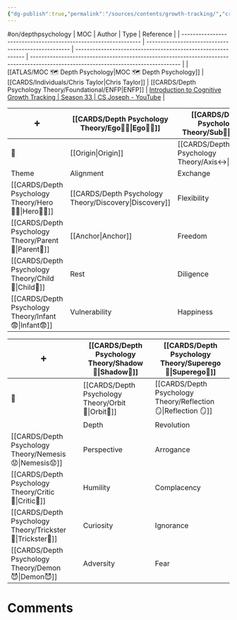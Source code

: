 ```yaml
---
{"dg-publish":true,"permalink":"/sources/contents/growth-tracking/","created":"2023-04-08T18:40:05.302+02:00","updated":"2023-04-27T22:14:21.950+02:00"}
---
```


#on/depthpsychology 
| MOC                                                             | Author                                              | Type                                                         | Reference                                                                                                                           |
| --------------------------------------------------------------- | --------------------------------------------------- | ------------------------------------------------------------ | ----------------------------------------------------------------------------------------------------------------------------------- |
| [[ATLAS/MOC 🗺️ Depth Psychology\|MOC 🗺️ Depth Psychology]] | [[CARDS/Individuals/Chris Taylor\|Chris Taylor]] | [[CARDS/Depth Psychology Theory/Foundational/ENFP\|ENFP]] | [Introduction to Cognitive Growth Tracking \| Season 33 \| CS Joseph - YouTube](https://www.youtube.com/watch?v=Ni_1xfd_Kt8&t=283s) |


|    ➕    | [[CARDS/Depth Psychology Theory/Ego🙋‍♂️\|Ego🙋‍♂️]]          | [[CARDS/Depth Psychology Theory/Sub🤸\|Sub🤸]]            |
| ---------------- | ------------- | -------------- |
|  🔗                | [[Origin\|Origin]]    | [[CARDS/Depth Psychology Theory/Axis↔️\|Axis↔️]]    |
| Theme            | Alignment     | Exchange     |
| [[CARDS/Depth Psychology Theory/Hero🦸‍♂️\|Hero🦸‍♂️]]   | [[CARDS/Depth Psychology Theory/Discovery\|Discovery]] | Flexibility    |
| [[CARDS/Depth Psychology Theory/Parent🤨\|Parent🤨]]    | [[Anchor\|Anchor]]    | Freedom        |
| [[CARDS/Depth Psychology Theory/Child👼\|Child👼]]     | Rest          | Diligence      |
| [[CARDS/Depth Psychology Theory/Infant😨\|Infant😨]]  | Vulnerability | Happiness      |

| ➕  | [[CARDS/Depth Psychology Theory/Shadow👤\|Shadow👤]]           | [[CARDS/Depth Psychology Theory/Superego👹\|Superego👹]]     |                
| ---------------- | ------------ | -------------- |
|     🔗             | [[CARDS/Depth Psychology Theory/Orbit💫\|Orbit💫]] | [[CARDS/Depth Psychology Theory/Reflection 🪞\|Reflection 🪞]] |
|                  | Depth        | Revolution     |
| [[CARDS/Depth Psychology Theory/Nemesis😟\|Nemesis😟]]   | Perspective  | Arrogance      |
| [[CARDS/Depth Psychology Theory/Critic🤔\|Critic🤔]]    | Humility     | Complacency    |
| [[CARDS/Depth Psychology Theory/Trickster🤡\|Trickster🤡]] | Curiosity    | Ignorance      |
| [[CARDS/Depth Psychology Theory/Demon😈\|Demon😈]]     | Adversity    | Fear           |

# Comments 
<script src="https://utteranc.es/client.js"
        repo="Heart4sides/Comment_Section"
        issue-term="pathname"
        theme="gruvbox-dark"
        crossorigin="anonymous"
        async>
</script>